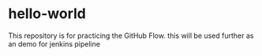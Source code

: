 # hello-world
This repository is for practicing the GitHub Flow.
this will be used further as an demo for jenkins pipeline
